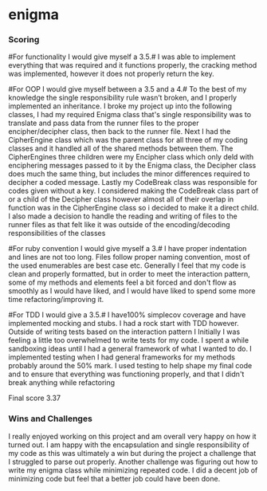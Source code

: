 # enigma

### Scoring

#For functionality I would give myself a 3.5.# I was able to implement everything that was required and it functions properly, the cracking method was implemented, however it does not properly return the key.

#For OOP I would give myself between a 3.5 and a 4.# To the best of my knowledge the single responsibility rule wasn’t broken, and I properly implemented an inheritance.
I broke my project up into the following classes, I had my required Enigma class that's single responsibility was to translate and pass data from the runner files to the proper encipher/decipher class, then back to the runner file. Next I had the CipherEngine class which was the parent class for all three of my coding classes and it handled all of the shared methods between them. The CipherEngines three children were my Encipher class which only deld with enciphering messages passed to it by the Enigma class, the Decipher class does much the same thing, but includes the minor differences required to decipher a coded message. Lastly my CodeBreak class was responsible for codes given without a key. I considered making the CodeBreak class part of or a child of the Decipher class however almost all of their overlap in function was in the CipherEngine class so i decided to make it a direct child.
I also made a decision to handle the reading and writing of files to the runner files as that felt like it was outside of the encoding/decoding responsibilities of the classes

#For ruby convention I would give myself a 3.# I have proper indentation and lines are not too long. Files follow proper naming convention, most of the used enumerables are best case etc. Generally I feel that my code is clean and properly formatted, but in order to meet the interaction pattern, some of my methods and elements feel a bit forced and don't flow as smoothly as I would have liked, and I would have liked to spend some more time refactoring/improving it.

#For TDD I would give a 3.5.# I have100% simplecov coverage and have implemented mocking and stubs. I had a rock start with TDD however. Outside of writing tests based on the interaction pattern I Initially I was feeling a little too overwhelmed to write tests for my code. I spent a while sandboxing ideas until I had a general framework of what I wanted to do. I implemented testing when I had general frameworks for my methods probably around the 50% mark. I used testing to help shape my final code and to ensure that everything was functioning properly, and that I didn't break anything while refactoring

Final score 3.37

### Wins and Challenges

I really enjoyed working on this project and am overall very happy on how it turned out. I am happy with the encapsulation and single responsibility of my code as this was ultimately a win but during the project a challenge that I struggled to parse out properly. Another challenge  was figuring out how to write my enigma class while minimizing repeated code. I did a decent job of minimizing code but feel that a better job could have been done.
